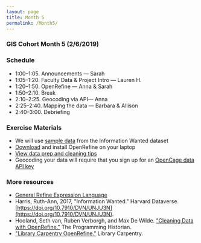 ```yaml
---
layout: page
title: Month 5
permalink: /Month5/
---
```

### GIS Cohort Month 5 (2/6/2019)

### Schedule

* 1:00–1:05. Announcements — Sarah
* 1:05–1:20. Faculty Data & Project Intro — Lauren H.
* 1:20–1:50. OpenRefine — Anna & Sarah
* 1:50–2:10. Break
* 2:10–2:25. Geocoding via API— Anna
* 2:25–2:40. Mapping the data — Barbara & Allison
* 2:40–3:00. Debriefing

### Exercise Materials

* We will use [sample data](https://github.com/BCDigSchol/BostonCollegeGISCohort/blob/gh-pages/Month%205/infowanteddata.zip) from the Information Wanted dataset
* [Download](http://openrefine.org/) and install OpenRefine on your laptop
* [View data prep and cleaning tips](https://github.com/BCDigSchol/coffee-code/tree/master/data-prep)
* Geocoding your data will require that you sign up for an [OpenCage data API key](https://opencagedata.com/api)


### More resources

* [General Refine Expression Language](https://github.com/OpenRefine/OpenRefine/wiki/General-Refine-Expression-Language)
* Harris, Ruth-Ann, 2017, "Information Wanted." Harvard Dataverse. [https://doi.org/10.7910/DVN/UNJU3N](https://doi.org/10.7910/DVN/UNJU3N).
* Hooland, Seth van, Ruben Verborgh, and Max De Wilde. ["Cleaning Data with OpenRefine."](https://programminghistorian.org/en/lessons/cleaning-data-with-openrefine) The Programming Historian.
* ["Library Carpentry OpenRefine."](https://librarycarpentry.org/lc-open-refine/) Library Carpentry. 
